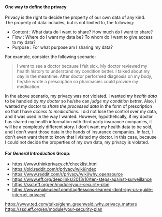 #### One way to define the privacy
Privacy is the right to decide the property of our own data of any kind.  
The property of data includes, but is not limited to, the following:
- Content     : What data do I want to share? How much do I want to share?
- Flow        : Where do I want my data be? To whom do I want to give access to my data?
- Purpose     : For what purpose am I sharing my data?

For example, consider the following scenario: 
> I went to see a doctor because I felt sick. My doctor reviewed my health history to understand my condition better. I talked about my day in the meantime. After doctor performed diagnosis on my body, he/she wrote a prescription so pharmacies could provide my medication.

In the above scenario, my privacy was not violated. I wanted *my health data* to be handled by *my doctor* so he/she can *judge my condition better*. Also, I wanted my doctor to *share the processed data* in the form of prescription so that I have *access to medications*. I did not lose the control over my data, and it was used in the way I wanted. However, hypothetically, if my doctor has shared my health information with third party insurance companies, it will be a completely different story. I don't want my health data to be sold, and I don't want those data in the hands of insurance companies. In fact, I don't even want them to know that I visited my doctor. In this case, because I could not decide the properties of my own data, my privacy is violated. 



#### For *General Introduction* Group:
- https://www.thinkprivacy.ch/checklist.html
- https://old.reddit.com/r/privacy/wiki/index
- https://www.reddit.com/r/privacy/wiki/why_opensource
- https://www.eff.org/deeplinks/2013/10/ten-steps-against-surveillance
- https://ssd.eff.org/en/module/your-security-plan
- https://www.makeuseof.com/tag/lessons-learned-dont-spy-us-guide-internet-privacy/

https://www.ted.com/talks/glenn_greenwald_why_privacy_matters  
https://ssd.eff.org/en/module/your-security-plan  
